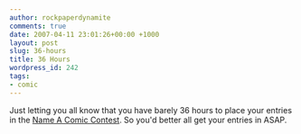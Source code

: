 ```yaml
---
author: rockpaperdynamite
comments: true
date: 2007-04-11 23:01:26+00:00 +1000
layout: post
slug: 36-hours
title: 36 Hours
wordpress_id: 242
tags:
- comic
---
```


Just letting you all know that you have barely 36 hours to place your entries in the [Name A Comic Contest](http://rockpaperdynamite.wordpress.com/2007/03/30/naming-contest/). So you'd better all get your entries in ASAP.
